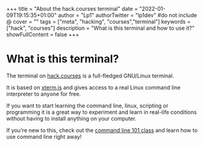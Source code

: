 +++
title = "About the hack.courses terminal"
date = "2022-01-09T19:15:35+01:00"
author = "Lp1"
authorTwitter = "lp1dev" #do not include @
cover = ""
tags = ["meta", "hacking", "courses","terminal"]
keywords = ["hack", "courses"]
description = "What is this terminal and how to use it?"
showFullContent = false
+++

# What is this terminal?

The terminal on [hack.courses](hack.courses) is a full-fledged GNU/Linux terminal. 

It is based on [xterm.js](https://xtermjs.org/) and gives access to a real Linux command line interpreter to anyone for free.

If you want to start learning the command line, linux, scripting or programming it is a great way to experiment and learn in real-life conditions without having to install anything on your computer.

If you're new to this, check out the [command line 101 class](/cli101) and learn how to use command line right away!
